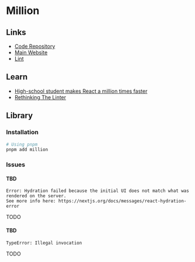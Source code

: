 # Million

## Links

- [Code Repository](https://github.com/aidenybai/million)
- [Main Website](https://million.dev)
- [Lint](https://million.dev/lint)

## Learn

- [High-school student makes React a million times faster](https://youtube.com/watch?v=VkezQMb1DHw)
- [Rethinking The Linter](https://youtube.com/watch?v=fcY9TthQnI4)

## Library

### Installation

```sh
# Using pnpm
pnpm add million
```

### Issues

#### TBD

```log
Error: Hydration failed because the initial UI does not match what was rendered on the server.
See more info here: https://nextjs.org/docs/messages/react-hydration-error
```

TODO

#### TBD

```log
TypeError: Illegal invocation
```

TODO
